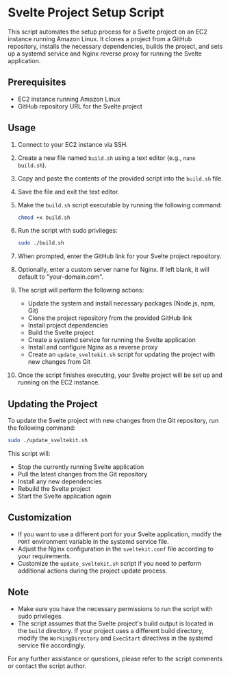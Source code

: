 # Svelte Project Setup Script

This script automates the setup process for a Svelte project on an EC2 instance running Amazon Linux. It clones a project from a GitHub repository, installs the necessary dependencies, builds the project, and sets up a systemd service and Nginx reverse proxy for running the Svelte application.

## Prerequisites

- EC2 instance running Amazon Linux
- GitHub repository URL for the Svelte project

## Usage

1. Connect to your EC2 instance via SSH.

2. Create a new file named `build.sh` using a text editor (e.g., `nano build.sh`).

3. Copy and paste the contents of the provided script into the `build.sh` file.

4. Save the file and exit the text editor.

5. Make the `build.sh` script executable by running the following command:
   ```bash
   chmod +x build.sh
   ```

6. Run the script with sudo privileges:
   ```bash
   sudo ./build.sh
   ```

7. When prompted, enter the GitHub link for your Svelte project repository.

8. Optionally, enter a custom server name for Nginx. If left blank, it will default to "your-domain.com".

9. The script will perform the following actions:
   - Update the system and install necessary packages (Node.js, npm, Git)
   - Clone the project repository from the provided GitHub link
   - Install project dependencies
   - Build the Svelte project
   - Create a systemd service for running the Svelte application
   - Install and configure Nginx as a reverse proxy
   - Create an `update_sveltekit.sh` script for updating the project with new changes from Git

10. Once the script finishes executing, your Svelte project will be set up and running on the EC2 instance.

## Updating the Project

To update the Svelte project with new changes from the Git repository, run the following command:
```bash
sudo ./update_sveltekit.sh
```

This script will:
- Stop the currently running Svelte application
- Pull the latest changes from the Git repository
- Install any new dependencies
- Rebuild the Svelte project
- Start the Svelte application again

## Customization

- If you want to use a different port for your Svelte application, modify the `PORT` environment variable in the systemd service file.
- Adjust the Nginx configuration in the `sveltekit.conf` file according to your requirements.
- Customize the `update_sveltekit.sh` script if you need to perform additional actions during the project update process.

## Note

- Make sure you have the necessary permissions to run the script with sudo privileges.
- The script assumes that the Svelte project's build output is located in the `build` directory. If your project uses a different build directory, modify the `WorkingDirectory` and `ExecStart` directives in the systemd service file accordingly.

For any further assistance or questions, please refer to the script comments or contact the script author.